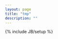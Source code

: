 ```yaml
---
layout: page
title: "tmp"
description: ""
---
```

{% include JB/setup %}













 
 
 
 
 




 
 










